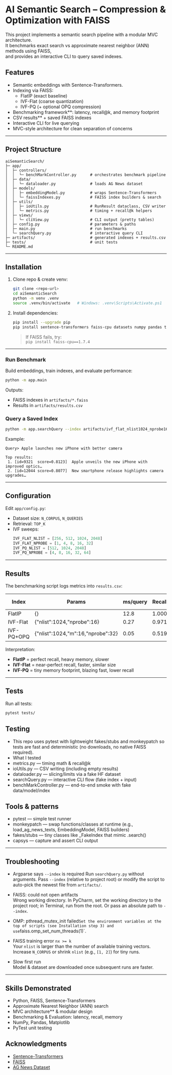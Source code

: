 # AI Semantic Search – Compression & Optimization with FAISS

This project implements a semantic search pipeline with a modular MVC architecture.  
It benchmarks exact search vs approximate nearest neighbor (ANN) methods  using FAISS,  
and provides an interactive CLI to query saved indexes.

## Features

- Semantic embeddings with Sentence-Transformers.
- Indexing via FAISS:
  - FlatIP (exact baseline)
  - IVF-Flat (coarse quantization)
  - IVF-PQ (+ optional OPQ compression)
- Benchmarking framework**: latency, recall@k, and memory footprint
- CSV results** + saved FAISS indexes
- Interactive CLI for live querying
- MVC-style architecture for clean separation of concerns

---

## Project Structure
```
aiSemanticSearch/
├─ app/
│  ├─ controllers/
│  │  └─ benchMarkController.py      # orchestrates benchmark pipeline
│  ├─ data/
│  │  └─ dataloader.py               # loads AG News dataset
│  ├─ models/
│  │  ├─ embeddingModel.py           # wraps Sentence-Transformers
│  │  └─ faissIndexes.py             # FAISS index builders & search
│  ├─ utils/
│  │  ├─ ioUtils.py                  # RunResult dataclass, CSV writer
│  │  └─ metrics.py                  # timing + recall@k helpers
│  ├─ views/
│  │  └─ cliView.py                  # CLI output (pretty tables)
│  ├─ config.py                      # parameters & paths
│  ├─ main.py                        # run benchmarks
│  └─ searchQuery.py                 # interactive query CLI
├─ artifacts/                        # generated indexes + results.csv
├─ tests/                            # unit tests
└─ README.md
```

---

## Installation

1. Clone repo & create venv:
   ```bash
   git clone <repo-url>
   cd aiSemanticSearch
   python -m venv .venv
   source .venv/bin/activate   # Windows: .venv\Scripts\Activate.ps1
   ```

2. Install dependencies:
   ```bash
   pip install --upgrade pip
   pip install sentence-transformers faiss-cpu datasets numpy pandas tabulate tqdm psutil matplotlib pytest
   ```

   > If FAISS fails, try:  
   > `pip install faiss-cpu==1.7.4`

---

### Run Benchmark
Build embeddings, train indexes, and evaluate performance:
```bash
python -m app.main
```
Outputs:
- FAISS indexes in `artifacts/*.faiss`
- Results in `artifacts/results.csv`

### Query a Saved Index
```bash
python -m app.searchQuery --index artifacts/ivf_flat_nlist1024_nprobe16.faiss --k 5
```

Example:
```
Query> Apple launches new iPhone with better camera

Top results:
 1. [id=9321  score=0.8123]  Apple unveils the new iPhone with improved optics…
 2. [id=12044 score=0.8077]  New smartphone release highlights camera upgrades…
```

---

## Configuration

Edit `app/config.py`:

- Dataset size: `N_CORPUS`, `N_QUERIES`
- Retrieval: `TOP_K`
- IVF sweeps:
  ```python
  IVF_FLAT_NLIST = [256, 512, 1024, 2048]
  IVF_FLAT_NPROBE = [1, 4, 8, 16, 32]
  IVF_PQ_NLIST = [512, 1024, 2048]
  IVF_PQ_NPROBE = [4, 8, 16, 32, 64]
  ```

---

## Results

The benchmarking script logs metrics into `results.csv`:

| Index       | Params                         | ms/query | Recall@10 | Size (MB) |
|-------------|--------------------------------|----------|-----------|-----------|
| FlatIP      | {}                             | 12.8     | 1.000     | 175.8     |
| IVF-Flat    | {"nlist":1024,"nprobe":16}     | 0.27     | 0.971     | 178.2     |
| IVF-PQ+OPQ  | {"nlist":1024,"m":16,"nprobe":32} | 0.05  | 0.519     | 4.6       |

Interpretation:
- **FlatIP** = perfect recall, heavy memory, slower
- **IVF-Flat** = near-perfect recall, faster, similar size
- **IVF-PQ** = tiny memory footprint, blazing fast, lower recall

---

## Tests

Run all tests:
```bash
pytest tests/
```
## Testing

- This repo uses pytest with lightweight fakes/stubs and monkeypatch so tests are fast and deterministic (no downloads, no native FAISS required).
- What I tested
- metrics.py — timing math & recall@k
- ioUtils.py — CSV writing (including empty results)
- dataloader.py — slicing/limits via a fake HF dataset
- searchQuery.py — interactive CLI flow (fake index + input)
- benchMarkController.py — end-to-end smoke with fake data/model/index

## Tools & patterns

- pytest — simple test runner
- monkeypatch — swap functions/classes at runtime (e.g., load_ag_news_texts, EmbeddingModel, FAISS builders)
- fakes/stubs — tiny classes like _FakeIndex that mimic .search()
- capsys — capture and assert CLI output
---

## Troubleshooting

- Argparse says `--index` is required 
  Run `searchQuery.py` without arguments. Pass `--index` (relative to project root) or modify the script to auto-pick the newest file from `artifacts/`.

- FAISS: could not open artifacts  
  Wrong working directory. In PyCharm, set the working directory to the project root; in Terminal, run from the root. Or pass an absolute path to `--index`.

- OMP: pthread_mutex_init failed`
  Set the environment variables at the top of scripts (see Installation step 3) and use `faiss.omp_set_num_threads(1)`.

- FAISS training error `nx >= k`  
  Your `nlist` is larger than the number of available training vectors. Increase `N_CORPUS` or shrink `nlist` (e.g., `[1, 2]`) for tiny runs.

- Slow first run  
  Model & dataset are downloaded once subsequent runs are faster.

---

## Skills Demonstrated

- Python, FAISS, Sentence-Transformers  
- Approximate Nearest Neighbor (ANN) search  
- MVC architecture** & modular design  
- Benchmarking & Evaluation: latency, recall, memory  
- NumPy, Pandas, Matplotlib  
- PyTest unit testing

## Acknowledgments

- [Sentence-Transformers](https://www.sbert.net/)  
- [FAISS](https://github.com/facebookresearch/faiss)  
- [AG News Dataset](https://huggingface.co/datasets/ag_news)
